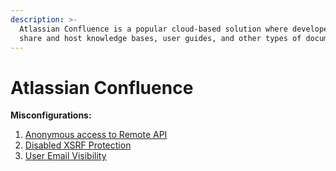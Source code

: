 ```yaml
---
description: >-
  Atlassian Confluence is a popular cloud-based solution where developers can
  share and host knowledge bases, user guides, and other types of documentations
---
```


# Atlassian Confluence

**Misconfigurations:**

1. [Anonymous access to Remote API](anonymous-access-to-remote-api.md)
2. [Disabled XSRF Protection](disabled-xsrf-protection.md)
3. [User Email Visibility](user-email-visibility.md)
